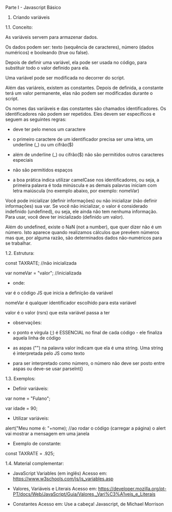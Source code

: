Parte I - Javascript Básico


1. Criando variáveis


1.1. Conceito:

As variáveis servem para armazenar dados.

Os dados podem ser: texto (sequência de caracteres), número (dados numéricos) e booleando (true ou false).

Depois de definir uma variável, ela pode ser usada no código, para substituir todo o valor definido para ela.

Uma variável pode ser modificada no decorrer do script.

Além das variáreis, existem as constantes. Depois de definida, a constante terá um valor permanente, elas não podem ser modificadas durante o script.

Os nomes das variáveis e das constantes são chamados identificadores. Os identificadores não podem ser repetidos. Eles devem ser específicos e seguem as seguintes regras:

* deve ter pelo menos um caractere

* o primeiro caractere de um identificador precisa ser uma letra, um underline (_) ou um cifrão($)

* além de underline (_) ou cifrão($) não são permitidos outros caracteres especiais

* não são permitidos espaços

* a boa prática indica utilizar camelCase nos identificadores, ou seja, a primeira palavra é toda minúscula e as demais palavras iniciam com letra maiúscula (no exemplo abaixo, por exemplo: nomeVar)

Você pode inicializar (definir informações) ou não inicializar (não definir informações) sua var. Se você não inicializar, o valor é considerado indefinido (undefined), ou seja, ele ainda não tem nenhuma informação. Para usar, você deve ter inicializado (definido um valor).

Além do undefined, existe o NaN (not a number), que quer dizer não é um número. Isto aparece quando realizamos cálculos que prevêem números mas que, por alguma razão, são determinados dados não-numéricos para se trabalhar.


1.2. Estrutura:

const TAXRATE; //não inicializada

var nomeVar = "valor"; //inicializada

- onde:

var é o código JS que inicia a definição da variável

nomeVar é qualquer identificador escolhido para esta variável

valor é o valor (rsrs) que esta variável passa a ter

- observações:

* o ponto e vírgula (;) é ESSENCIAL no final de cada código - ele finaliza aquela linha de código

* as aspas ("") na palavra valor indicam que ela é uma string. Uma string é interpretada pelo JS como texto

* para ser interpretado como número, o número não deve ser posto entre aspas ou deve-se usar parseInt()


1.3. Exemplos:

- Definir variáveis:

var nome = "Fulano";

var idade = 90;

- Utilizar variáveis:

alert("Meu nome é: "+nome); //ao rodar o código (carregar a página) o alert vai mostrar a mensagem em uma janela

- Exemplo de constante:

const TAXRATE = .925;


1.4. Material complementar:

- JavaScript Variables (em inglês)
Acesso em: https://www.w3schools.com/js/js_variables.asp

- Valores, Variáveis e Literais
Acesso em: https://developer.mozilla.org/pt-PT/docs/Web/JavaScript/Guia/Valores,_Vari%C3%A1veis_e_Literais

- Constantes
Acesso em: Use a cabeça! Javascript, de Michael Morrison

